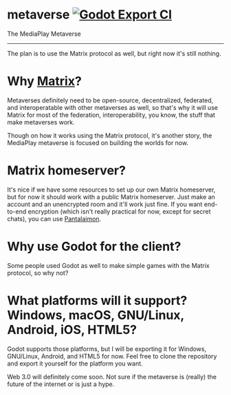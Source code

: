 # metaverse [![Godot Export CI](https://github.com/MediaPlay-Discord/metaverse/actions/workflows/main.yml/badge.svg)](https://github.com/MediaPlay-Discord/metaverse/actions/workflows/main.yml)
The MediaPlay Metaverse

---

The plan is to use the Matrix protocol as well, but right now it's still nothing.

# Why [Matrix](https://matrix.org)?
Metaverses definitely need to be open-source, decentralized, federated, and interoperatable with other metaverses as well, so that's why it will use Matrix for most of the federation, interoperability, you know, the stuff that make metaverses work.

Though on how it works using the Matrix protocol, it's another story, the MediaPlay metaverse is focused on building the worlds for now.

# Matrix homeserver?
It's nice if we have some resources to set up our own Matrix homeserver, but for now it should work with a public Matrix homeserver. Just make an account and an unencrypted room and it'll work just fine. If you want end-to-end encryption (which isn't really practical for now, except for secret chats), you can use [Pantalaimon](https://github.com/matrix-org/pantalaimon).

# Why use Godot for the client?
Some people used Godot as well to make simple games with the Matrix protocol, so why not?

# What platforms will it support? Windows, macOS, GNU/Linux, Android, iOS, HTML5?
Godot supports those platforms, but I will be exporting it for Windows, GNU/Linux, Android, and HTML5 for now. Feel free to clone the repository and export it yourself for the platform you want.

Web 3.0 will definitely come soon. Not sure if the metaverse is (really) the future of the internet or is just a hype.
